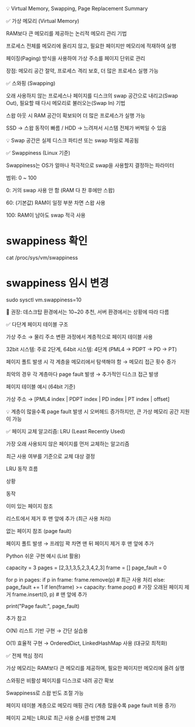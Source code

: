 💡 Virtual Memory, Swapping, Page Replacement Summary

✅ 가상 메모리 (Virtual Memory)

RAM보다 큰 메모리를 제공하는 논리적 메모리 관리 기법

프로세스 전체를 메모리에 올리지 않고, 필요한 페이지만 메모리에 적재하여 실행

페이징(Paging) 방식을 사용하여 가상 주소를 페이지 단위로 관리

장점: 메모리 공간 절약, 프로세스 격리 보호, 더 많은 프로세스 실행 가능

✅ 스와핑 (Swapping)

오래 사용하지 않는 프로세스나 페이지를 디스크의 swap 공간으로 내리고(Swap Out), 필요할 때 다시 메모리로 불러오는(Swap In) 기법

스왑 아웃 시 RAM 공간이 확보되어 더 많은 프로세스가 실행 가능

SSD → 스왑 동작이 빠름 / HDD → 느려져서 시스템 전체가 버벅일 수 있음

💡 Swap 공간은 실제 디스크 파티션 또는 swap 파일로 제공됨

✅ Swappiness (Linux 기준)

Swappiness는 OS가 얼마나 적극적으로 swap을 사용할지 결정하는 파라미터

범위: 0 ~ 100

0: 거의 swap 사용 안 함 (RAM 다 찬 후에만 스왑)

60: (기본값) RAM이 일정 부분 차면 스왑 사용

100: RAM이 남아도 swap 적극 사용

# swappiness 확인
cat /proc/sys/vm/swappiness

# swappiness 임시 변경
sudo sysctl vm.swappiness=10

📌 권장: 데스크탑 환경에서는 10~20 추천, 서버 환경에서는 상황에 따라 다름

✅ 다단계 페이지 테이블 구조

가상 주소 → 물리 주소 변환 과정에서 계층적으로 페이지 테이블 사용

32bit 시스템: 주로 2단계, 64bit 시스템: 4단계 (PML4 → PDPT → PD → PT)

페이지 폴트 발생 시 각 계층을 메모리에서 탐색해야 함 → 메모리 접근 횟수 증가

최악의 경우 각 계층마다 page fault 발생 → 추가적인 디스크 접근 발생

페이지 테이블 예시 (64bit 기준)

가상 주소 → [PML4 index | PDPT index | PD index | PT index | offset]

💡 계층이 많을수록 page fault 발생 시 오버헤드 증가하지만, 큰 가상 메모리 공간 지원이 가능

✅ 페이지 교체 알고리즘: LRU (Least Recently Used)

가장 오래 사용되지 않은 페이지를 먼저 교체하는 알고리즘

최근 사용 여부를 기준으로 교체 대상 결정

LRU 동작 흐름

상황

동작

이미 있는 페이지 참조

리스트에서 제거 후 맨 앞에 추가 (최근 사용 처리)

없는 페이지 참조 (page fault)

페이지 폴트 발생 → 프레임 꽉 차면 맨 뒤 페이지 제거 후 맨 앞에 추가

Python 쉬운 구현 예시 (List 활용)

capacity = 3
pages = [2,3,1,3,5,2,3,4,2,3]
frame = []
page_fault = 0

for p in pages:
    if p in frame:
        frame.remove(p)  # 최근 사용 처리
    else:
        page_fault += 1
        if len(frame) >= capacity:
            frame.pop()  # 가장 오래된 페이지 제거
    frame.insert(0, p)  # 맨 앞에 추가

print("Page fault:", page_fault)

추가 참고

O(N) 리스트 기반 구현 → 간단 실습용

O(1) 효율적 구현 → OrderedDict, LinkedHashMap 사용 (대규모 최적화)

✅ 전체 핵심 정리

가상 메모리는 RAM보다 큰 메모리를 제공하며, 필요한 페이지만 메모리에 올려 실행

스와핑은 비활성 페이지를 디스크로 내려 공간 확보

Swappiness로 스왑 빈도 조절 가능

페이지 테이블 계층으로 메모리 매핑 관리 (계층 많을수록 page fault 비용 증가)

페이지 교체는 LRU로 최근 사용 순서를 반영해 교체

